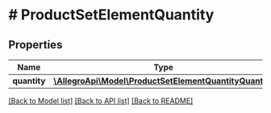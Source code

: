 # # ProductSetElementQuantity

## Properties

Name | Type | Description | Notes
------------ | ------------- | ------------- | -------------
**quantity** | [**\AllegroApi\Model\ProductSetElementQuantityQuantity**](ProductSetElementQuantityQuantity.md) |  | [optional]

[[Back to Model list]](../../README.md#models) [[Back to API list]](../../README.md#endpoints) [[Back to README]](../../README.md)
